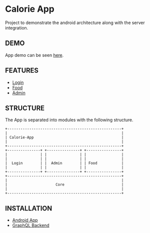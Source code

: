 Calorie App
========================

Project to demonstrate the android architecture along with the server integration.

DEMO
--------

App demo can be seen [here](https://git.toptal.com/screening/Navjot-Singh-Bedi/-/blob/develop/android-app/app-demo.mp4).


FEATURES
--------
* [Login](https://git.toptal.com/screening/Navjot-Singh-Bedi/-/tree/develop/android-app/feature/login)
* [Food](https://git.toptal.com/screening/Navjot-Singh-Bedi/-/tree/develop/android-app/feature/food)
* [Admin](https://git.toptal.com/screening/Navjot-Singh-Bedi/-/tree/develop/android-app/feature/admin)

STRUCTURE
---------
The App is separated into modules with the following structure.

    +----------------------------------------------------+
    |                                                    |
    | Calorie-App                                        |
    |                                                    |
    +----------------------------------------------------+
    +---------------+ +---------------+ +----------------+
    |               | |               | |                |
    |               | |               | |                |
    |  Login        | |  Admin        | | Food           |
    |               | |               | |                |
    +---------------+ +---------------+ +----------------+
    +----------------------------------------------------+
    |                                                    |
    |                      Core                          |
    |                                                    |
    +----------------------------------------------------+


INSTALLATION
------------
* [Android App](https://git.toptal.com/screening/Navjot-Singh-Bedi/-/blob/develop/android-app/README.md)
* [GraphQL Backend](https://git.toptal.com/screening/Navjot-Singh-Bedi/-/blob/develop/graphql-api/README.md)